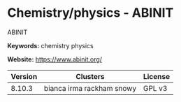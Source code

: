 # Chemistry/physics - ABINIT

ABINIT

**Keywords:** chemistry physics

**Website:** <https://www.abinit.org/>

| Version | Clusters | License |
| ------- | -------- | ------- |
| 8.10.3 | bianca irma rackham snowy | GPL v3 |
